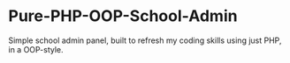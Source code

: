 # Pure-PHP-OOP-School-Admin
Simple school admin panel, built to refresh my coding skills using just PHP, in a OOP-style.
